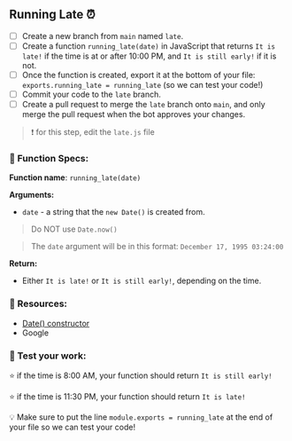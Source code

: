 ## Running Late ⏰
- [ ] Create a new branch from `main` named `late`. 
- [ ] Create a function `running_late(date)` in JavaScript that returns `It is late!` if the time is at or after 10:00 PM, and `It is still early!` if it is not. 
- [ ] Once the function is created, export it at the bottom of your file: `exports.running_late = running_late` (so we can test your code!)
- [ ] Commit your code to the `late` branch. 
- [ ] Create a pull request to merge the `late` branch onto `main`, and only merge the pull request when the bot approves your changes. 

> ❗ for this step, edit the `late.js` file

### 🔨 Function Specs:
**Function name**: `running_late(date)`

**Arguments:**
- `date` - a string that the `new Date()` is created from.
> Do NOT use `Date.now()`

> The `date` argument will be in this format: `December 17, 1995 03:24:00`

**Return:**
- Either `It is late!` or `It is still early!`, depending on the time.

### 🧠 Resources:
- [Date() constructor](https://developer.mozilla.org/en-US/docs/Web/JavaScript/Reference/Global_Objects/Date/Date)
- Google


### 📝 Test your work:
⭐ if the time is 8:00 AM, your function should return `It is still early!`

⭐ if the time is 11:30 PM, your function should return `It is late!`

💡 Make sure to put the line `module.exports = running_late` at the end of your file so we can test your code!
